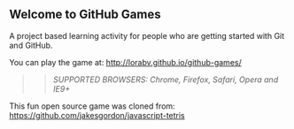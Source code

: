 ## Welcome to GitHub Games

A project based learning activity for people who are getting started with Git and GitHub.

You can play the game at: http://lorabv.github.io/github-games/

>> _*SUPPORTED BROWSERS*: Chrome, Firefox, Safari, Opera and IE9+_

This fun open source game was cloned from: https://github.com/jakesgordon/javascript-tetris
